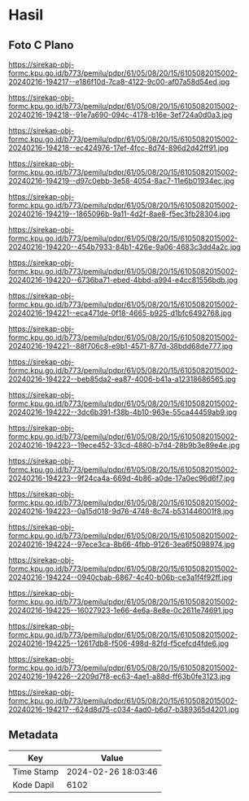 # Hasil

## Foto C Plano

https://sirekap-obj-formc.kpu.go.id/b773/pemilu/pdpr/61/05/08/20/15/6105082015002-20240216-194217--e186f10d-7ca8-4122-9c00-af07a58d54ed.jpg

https://sirekap-obj-formc.kpu.go.id/b773/pemilu/pdpr/61/05/08/20/15/6105082015002-20240216-194218--91e7a690-094c-4178-b16e-3ef724a0d0a3.jpg

https://sirekap-obj-formc.kpu.go.id/b773/pemilu/pdpr/61/05/08/20/15/6105082015002-20240216-194218--ec424976-17ef-4fcc-8d74-896d2d42ff91.jpg

https://sirekap-obj-formc.kpu.go.id/b773/pemilu/pdpr/61/05/08/20/15/6105082015002-20240216-194219--d97c0ebb-3e58-4054-8ac7-11e6b01934ec.jpg

https://sirekap-obj-formc.kpu.go.id/b773/pemilu/pdpr/61/05/08/20/15/6105082015002-20240216-194219--1865096b-9a11-4d2f-8ae8-f5ec3fb28304.jpg

https://sirekap-obj-formc.kpu.go.id/b773/pemilu/pdpr/61/05/08/20/15/6105082015002-20240216-194220--454b7933-84b1-426e-9a06-4683c3dd4a2c.jpg

https://sirekap-obj-formc.kpu.go.id/b773/pemilu/pdpr/61/05/08/20/15/6105082015002-20240216-194220--6736ba71-ebed-4bbd-a994-e4cc81556bdb.jpg

https://sirekap-obj-formc.kpu.go.id/b773/pemilu/pdpr/61/05/08/20/15/6105082015002-20240216-194221--eca471de-0f18-4665-b925-d1bfc6492768.jpg

https://sirekap-obj-formc.kpu.go.id/b773/pemilu/pdpr/61/05/08/20/15/6105082015002-20240216-194221--88f706c8-e9b1-4571-877d-38bdd68de777.jpg

https://sirekap-obj-formc.kpu.go.id/b773/pemilu/pdpr/61/05/08/20/15/6105082015002-20240216-194222--beb85da2-ea87-4006-b41a-a12318686565.jpg

https://sirekap-obj-formc.kpu.go.id/b773/pemilu/pdpr/61/05/08/20/15/6105082015002-20240216-194222--3dc6b391-f38b-4b10-963e-55ca44459ab9.jpg

https://sirekap-obj-formc.kpu.go.id/b773/pemilu/pdpr/61/05/08/20/15/6105082015002-20240216-194223--19ece452-33cd-4880-b7d4-28b9b3e89e4e.jpg

https://sirekap-obj-formc.kpu.go.id/b773/pemilu/pdpr/61/05/08/20/15/6105082015002-20240216-194223--9f24ca4a-669d-4b86-a0de-17a0ec96d6f7.jpg

https://sirekap-obj-formc.kpu.go.id/b773/pemilu/pdpr/61/05/08/20/15/6105082015002-20240216-194223--0a15d018-9d76-4748-8c74-b531446001f8.jpg

https://sirekap-obj-formc.kpu.go.id/b773/pemilu/pdpr/61/05/08/20/15/6105082015002-20240216-194224--97ece3ca-8b66-4fbb-9126-3ea6f5098974.jpg

https://sirekap-obj-formc.kpu.go.id/b773/pemilu/pdpr/61/05/08/20/15/6105082015002-20240216-194224--0940cbab-6867-4c40-b06b-ce3a1f4f92ff.jpg

https://sirekap-obj-formc.kpu.go.id/b773/pemilu/pdpr/61/05/08/20/15/6105082015002-20240216-194225--16027923-1e66-4e6a-8e8e-0c2611e74691.jpg

https://sirekap-obj-formc.kpu.go.id/b773/pemilu/pdpr/61/05/08/20/15/6105082015002-20240216-194225--12617db8-f506-498d-82fd-f5cefcd4fde6.jpg

https://sirekap-obj-formc.kpu.go.id/b773/pemilu/pdpr/61/05/08/20/15/6105082015002-20240216-194226--2209d7f8-ec63-4ae1-a88d-ff63b0fe3123.jpg

https://sirekap-obj-formc.kpu.go.id/b773/pemilu/pdpr/61/05/08/20/15/6105082015002-20240216-194217--624d8d75-c034-4ad0-b6d7-b389365d4201.jpg


## Metadata

| Key        | Value               |
| ---------- | ------------------- |
| Time Stamp | 2024-02-26 18:03:46 |
| Kode Dapil | 6102                |



